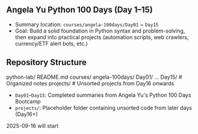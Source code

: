 ## Angela Yu Python 100 Days (Day 1–15)
- Summary location: `courses/angela-100days/Day01` ~ `Day15`
- Goal: Build a solid foundation in Python syntax and problem-solving, then expand into practical projects (automation scripts, web crawlers, currency/ETF alert bots, etc.)

## Repository Structure

python-lab/
README.md
courses/
angela-100days/
Day01/ ... Day15/ # Organized notes
projects/ # Unsorted projects from Day16 onwards

- `Day01`–`Day15`: Completed summaries from Angela Yu's Python 100 Days Bootcamp  
- `projects/`: Placeholder folder containing unsorted code from later days (Day16+)  

2025-09-16 will start